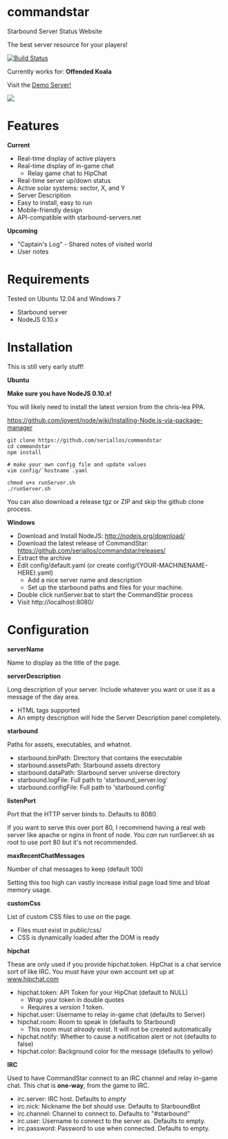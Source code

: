 commandstar
===========

Starbound Server Status Website

The best server resource for your players!

[![Build Status](https://travis-ci.org/seriallos/commandstar.png)](https://travis-ci.org/seriallos/commandstar)

Currently works for: **Offended Koala**

Visit the [Demo Server!](http://commandstar.munshot.com:8080/)

![](https://raw.github.com/seriallos/commandstar/master/commandstar.png)

Features
========

**Current**

* Real-time display of active players
* Real-time display of in-game chat
    * Relay game chat to HipChat
* Real-time server up/down status
* Active solar systems: sector, X, and Y
* Server Description
* Easy to install, easy to run
* Mobile-friendly design
* API-compatible with starbound-servers.net

**Upcoming**

* "Captain's Log" - Shared notes of visited world
* User notes

Requirements
============

Tested on Ubuntu 12.04 and Windows 7

* Starbound server
* NodeJS 0.10.x

Installation
============

This is still very early stuff!

**Ubuntu**

**Make sure you have NodeJS 0.10.x!**

You will likely need to install the latest version from the chris-lea PPA.

https://github.com/joyent/node/wiki/Installing-Node.js-via-package-manager

    git clone https://github.com/seriallos/commandstar
    cd commandstar
    npm install
    
    # make your own config file and update values
    vim config/`hostname`.yaml
    
    chmod u+x runServer.sh
    ./runServer.sh

You can also download a release tgz or ZIP and skip the github clone process.

**Windows**

* Download and Install NodeJS: http://nodejs.org/download/
* Download the latest release of CommandStar: https://github.com/seriallos/commandstar/releases/
* Extract the archive
* Edit config/default.yaml (or create config/{YOUR-MACHINENAME-HERE}.yaml)
    * Add a nice server name and description
    * Set up the starbound paths and files for your machine.
* Double click runServer.bat to start the CommandStar process
* Visit http://localhost:8080/

Configuration
=============

**serverName**

Name to display as the title of the page.

**serverDescription**

Long description of your server.  Include whatever you want or use it as a
message of the day area.

* HTML tags supported
* An empty description will hide the Server Description panel completely.

**starbound**

Paths for assets, executables, and whatnot.

* starbound.binPath: Directory that contains the executable
* starbound.assetsPath: Starbound assets directory
* starbound.dataPath: Starbound server universe directory
* starbound.logFile: Full path to 'starbound_server.log'
* starbound.configFile: Full path to 'starbound.config'

**listenPort**

Port that the HTTP server binds to.  Defaults to 8080.

If you want to serve this over port 80, I recommend having a real web server
like apache or nginx in front of node.  You *can* run runServer.sh as root to
use port 80 but it's not recommended.

**maxRecentChatMessages**

Number of chat messages to keep (default 100)

Setting this too high can vastly increase initial page load time and bloat
memory usage.

**customCss**

List of custom CSS files to use on the page.

* Files must exist in public/css/
* CSS is dynamically loaded after the DOM is ready

**hipchat**

These are only used if you provide hipchat.token.  HipChat is a chat service
sort of like IRC.  You must have your own account set up at www.hipchat.com

* hipchat.token: API Token for your HipChat (default to NULL)
    * Wrap your token in double quotes
    * Requires a *version 1* token.
* hipchat.user: Username to relay in-game chat (defaults to Server)
* hipchat.room: Room to speak in (defaults to Starbound)
    * This room must *already* exist.  It will not be created automatically
* hipchat.notify: Whether to cause a notification alert or not (defaults to false)
* hipchat.color: Background color for the message (defaults to yellow)

**IRC**

Used to have CommandStar connect to an IRC channel and relay in-game chat.
This chat is **one-way**, from the game to IRC.

* irc.server: IRC host. Defaults to *empty*
* irc.nick: Nickname the bot should use. Defaults to StarboundBot
* irc.channel: Channel to connect to.  Defaults to "#starbound"
* irc.user: Username to connect to the server as.  Defaults to empty.
* irc.password: Password to use when connected.  Defaults to empty.
